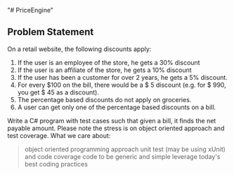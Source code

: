 "# PriceEngine" 


Problem Statement
--------------------
On a retail website, the following discounts apply: 
1. If the user is an employee of the store, he gets a 30% discount 
2. If the user is an affiliate of the store, he gets a 10% discount 
3. If the user has been a customer for over 2 years, he gets a 5% discount. 
4. For every $100 on the bill, there would be a $ 5 discount (e.g. for $ 990, you get $ 45 as a discount). 
5. The percentage based discounts do not apply on groceries. 
6. A user can get only one of the percentage based discounts on a bill. 

Write a C# program with test cases such that given a bill, it finds the net payable amount. Please note the stress is on object oriented approach and test coverage. What we care about: 
> object oriented programming approach 
> unit test (may be using xUnit) and code coverage 
> code to be generic and simple 
> leverage today's best coding practices 




